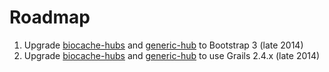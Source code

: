 # Roadmap

1. Upgrade [biocache-hubs](https://github.com/AtlasOfLivingAustralia/biocache-hubs) and [generic-hub](https://github.com/AtlasOfLivingAustralia/generic-hub) to Bootstrap 3 (late 2014)
2. Upgrade [biocache-hubs](https://github.com/AtlasOfLivingAustralia/biocache-hubs) and [generic-hub](https://github.com/AtlasOfLivingAustralia/generic-hub) to use Grails 2.4.x (late 2014)